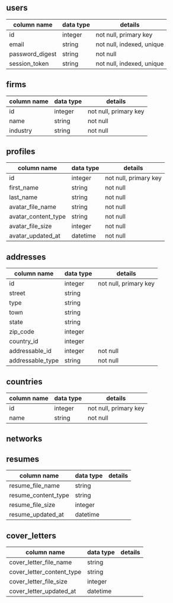## users
column name     | data type | details
----------------|-----------|-----------------------
id              | integer   | not null, primary key
email           | string    | not null, indexed, unique
password_digest | string    | not null
session_token   | string    | not null, indexed, unique


## firms

column name     | data type | details
----------------|-----------|-----------------------
id              | integer   | not null, primary key
name            | string    | not null
industry        | string    | not null


## profiles

column name         | data type | details
--------------------|-----------|-----------------------
id                  | integer   | not null, primary key
first_name          | string    | not null
last_name           | string    | not null
avatar_file_name    | string    | not null
avatar_content_type | string    | not null
avatar_file_size    | integer   | not null
avatar_updated_at   | datetime  | not null


## addresses

column name      | data type | details
-----------------|-----------|-----------------------
id               | integer   | not null, primary key
street           | string    |
type             | string    |
town             | string    |
state            | string    |
zip_code         | integer   |
country_id       | integer   |
addressable_id   | integer   | not null
addressable_type | string    | not null


## countries

column name   | data type | details
--------------|-----------|-----------------------
id            | integer   | not null, primary key
name          | string    | not null


## networks


## resumes
column name         | data type | details
--------------------|-----------|-----------------------
resume_file_name    | string    |
resume_content_type | string    |
resume_file_size    | integer   |
resume_updated_at   | datetime  |

## cover_letters
column name               | data type | details
--------------------------|-----------|-----------------------
cover_letter_file_name    | string    |
cover_letter_content_type | string    |
cover_letter_file_size    | integer   |
cover_letter_updated_at   | datetime  |
